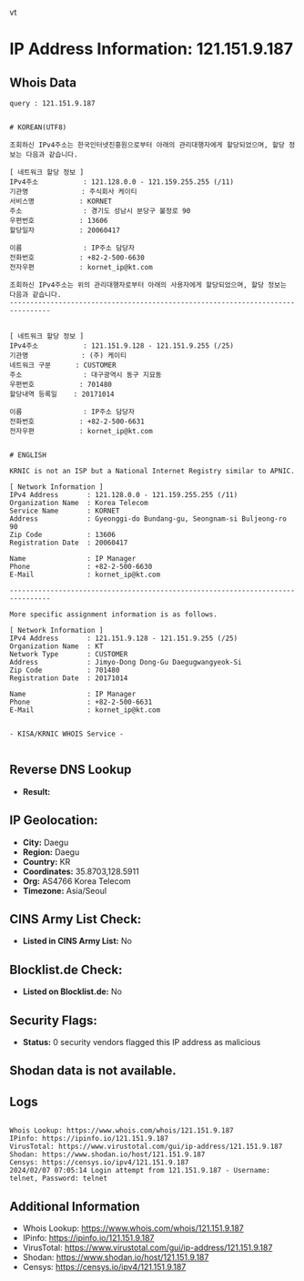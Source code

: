 vt
# IP Address Information: 121.151.9.187

## Whois Data
```
query : 121.151.9.187


# KOREAN(UTF8)

조회하신 IPv4주소는 한국인터넷진흥원으로부터 아래의 관리대행자에게 할당되었으며, 할당 정보는 다음과 같습니다.

[ 네트워크 할당 정보 ]
IPv4주소           : 121.128.0.0 - 121.159.255.255 (/11)
기관명             : 주식회사 케이티
서비스명           : KORNET
주소               : 경기도 성남시 분당구 불정로 90
우편번호           : 13606
할당일자           : 20060417

이름               : IP주소 담당자
전화번호           : +82-2-500-6630
전자우편           : kornet_ip@kt.com

조회하신 IPv4주소는 위의 관리대행자로부터 아래의 사용자에게 할당되었으며, 할당 정보는 다음과 같습니다.
--------------------------------------------------------------------------------


[ 네트워크 할당 정보 ]
IPv4주소           : 121.151.9.128 - 121.151.9.255 (/25)
기관명             : (주) 케이티
네트워크 구분      : CUSTOMER
주소               : 대구광역시 동구 지묘동
우편번호           : 701480
할당내역 등록일    : 20171014

이름               : IP주소 담당자
전화번호           : +82-2-500-6631
전자우편           : kornet_ip@kt.com


# ENGLISH

KRNIC is not an ISP but a National Internet Registry similar to APNIC.

[ Network Information ]
IPv4 Address       : 121.128.0.0 - 121.159.255.255 (/11)
Organization Name  : Korea Telecom
Service Name       : KORNET
Address            : Gyeonggi-do Bundang-gu, Seongnam-si Buljeong-ro 90
Zip Code           : 13606
Registration Date  : 20060417

Name               : IP Manager
Phone              : +82-2-500-6630
E-Mail             : kornet_ip@kt.com

--------------------------------------------------------------------------------

More specific assignment information is as follows.

[ Network Information ]
IPv4 Address       : 121.151.9.128 - 121.151.9.255 (/25)
Organization Name  : KT
Network Type       : CUSTOMER
Address            : Jimyo-Dong Dong-Gu Daegugwangyeok-Si
Zip Code           : 701480
Registration Date  : 20171014

Name               : IP Manager
Phone              : +82-2-500-6631
E-Mail             : kornet_ip@kt.com


- KISA/KRNIC WHOIS Service -


```
## Reverse DNS Lookup
- **Result:** 

## IP Geolocation:
- **City:** Daegu
- **Region:** Daegu
- **Country:** KR
- **Coordinates:** 35.8703,128.5911
- **Org:** AS4766 Korea Telecom
- **Timezone:** Asia/Seoul

## CINS Army List Check:
- **Listed in CINS Army List:** 
No

## Blocklist.de Check:
- **Listed on Blocklist.de:** 
No

## Security Flags:
- **Status:** 0 security vendors flagged this IP address as malicious

## Shodan data is not available.

## Logs
```

Whois Lookup: https://www.whois.com/whois/121.151.9.187
IPinfo: https://ipinfo.io/121.151.9.187
VirusTotal: https://www.virustotal.com/gui/ip-address/121.151.9.187
Shodan: https://www.shodan.io/host/121.151.9.187
Censys: https://censys.io/ipv4/121.151.9.187
2024/02/07 07:05:14 Login attempt from 121.151.9.187 - Username: telnet, Password: telnet

```
## Additional Information
- Whois Lookup: https://www.whois.com/whois/121.151.9.187
- IPinfo: https://ipinfo.io/121.151.9.187
- VirusTotal: https://www.virustotal.com/gui/ip-address/121.151.9.187
- Shodan: https://www.shodan.io/host/121.151.9.187
- Censys: https://censys.io/ipv4/121.151.9.187

